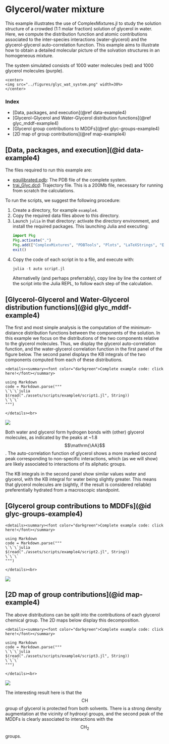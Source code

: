 # Glycerol/water mixture

This example illustrates the use of ComplexMixtures.jl to study the solution structure of a crowded (1:1 molar fraction) solution of glycerol in water. Here, we compute the distribution function and atomic contributions associated to the inter-species interactions (water-glycerol) and the glycerol-glycerol auto-correlation function. This example aims to illustrate how to obtain a detailed molecular picture of the solvation structures in an homogeneous mixture.

The system simulated consists of 1000 water molecules (red) and 1000 glycerol molecules (purple).
```@raw html
<center>
<img src="../figures/glyc_wat_system.png" width=30%>
</center>
```

### Index

- [Data, packages, and execution](@ref data-example4)
- [Glycerol-Glycerol and Water-Glycerol distribution functions](@ref glyc_mddf-example4)
- [Glycerol group contributions to MDDFs](@ref glyc-groups-example4)
- [2D map of group contributions](@ref map-example4)

## [Data, packages, and execution](@id data-example4)

The files required to run this example are:

- [equilibrated.pdb](https://raw.githubusercontent.com/m3g/ComplexMixturesExamples/main/Glycerol_in_Water/simulation/equilibrated.pdb): The PDB file of the complete system.
- [traj_Glyc.dcd](https://www.dropbox.com/scl/fi/ag7k2d7i9d7ivbd5zmtl9/traj_Glyc.dcd?rlkey=93i31a5ytlzb34ulzjz315eyq&dl=0): Trajectory file. This is a 200Mb file, necessary for running from scratch the calculations.

To run the scripts, we suggest the following procedure:

1. Create a directory, for example `example4`.
2. Copy the required data files above to this directory.
3. Launch `julia` in that directory: activate the directory environment, and install the required packages. This launching Julia and executing:
   ```julia
   import Pkg 
   Pkg.activate(".")
   Pkg.add(["ComplexMixtures", "PDBTools", "Plots", "LaTeXStrings", "EasyFit"])
   exit()
   ```
4. Copy the code of each script in to a file, and execute with:
   ```julia
   julia -t auto script.jl
   ```
   Alternativelly (and perhaps preferrably), copy line by line the content of the script into
   the Julia REPL, to follow each step of the calculation.

## [Glycerol-Glycerol and Water-Glycerol distribution functions](@id glyc_mddf-example4)

The first and most simple analysis is the computation of the minimum-distance distribution functions between the components of the solution. In this example we focus on the distributions of the two components relative to the glycerol molecules. Thus, we display the glycerol auto-correlation function, and the water-glycerol correlation function in the first panel of the figure below. The second panel displays the KB integrals of the two components computed from each of these distributions.

```@raw html
<details><summary><font color="darkgreen">Complete example code: click here!</font></summary>
```
```@eval
using Markdown
code = Markdown.parse("""
\`\`\`julia
$(read("./assets/scripts/example4/script1.jl", String))
\`\`\`
""")
```
```@raw html
</details><br>
```

![](./assets/scripts/example4/mddf_kb.png)

Both water and glycerol form hydrogen bonds with (other) glycerol molecules, as indicated by the peaks at ~1.8$$\mathrm{\AA}$$. The auto-correlation function of glycerol shows a more marked second peak corresponding to non-specific interactions, which (as we will show) are likely associated to interactions of its aliphatic groups.

The KB integrals in the second panel show similar values water and glycerol, with the KB integral for water being slightly greater. This means that glycerol molecules are (sightly, if the result is considered reliable) preferentially hydrated from a macroscopic standpoint.

## [Glycerol group contributions to MDDFs](@id glyc-groups-example4)

```@raw html
<details><summary><font color="darkgreen">Complete example code: click here!</font></summary>
```
```@eval
using Markdown
code = Markdown.parse("""
\`\`\`julia
$(read("./assets/scripts/example4/script2.jl", String))
\`\`\`
""")
```
```@raw html
</details><br>
```

![](./assets/scripts/example4/mddf_group_contributions.png)


## [2D map of group contributions](@id map-example4)

The above distributions can be split into the contributions of each glycerol chemical group. The 2D maps below display this decomposition.

```@raw html
<details><summary><font color="darkgreen">Complete example code: click here!</font></summary>
```
```@eval
using Markdown
code = Markdown.parse("""
\`\`\`julia
$(read("./assets/scripts/example4/script3.jl", String))
\`\`\`
""")
```
```@raw html
</details><br>
```

![](./assets/scripts/example4/GlycerolWater_map.png)

The interesting result here is that the $$\mathrm{CH}$$ group of glycerol is protected from both solvents. There is a strong density augmentation at the vicinity of hydroxyl groups, and the second peak of the MDDFs is clearly associated to interactions with the $$\mathrm{CH_2}$$ groups.